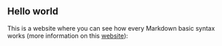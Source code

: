 ## Hello world
This is a website where you can see how every Markdown basic syntax works (more information on this [website](https://commonmark.org/help/)):

